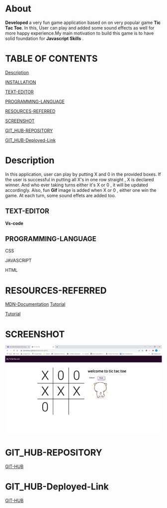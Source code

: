 # About

**Developed** a very fun game application based on on very popular
game **Tic Tac Toe**.
In this, User can play and added some sound effects as well for more happy experience.My main motivation to build this game is to have solid foundation for **Javascript Skills** .


# TABLE OF CONTENTS
[ Description](#Description)

[INSTALLATION](#INSTALLATION)

[TEXT-EDITOR](#TEXT-EDITOR)

[PROGRAMMING-LANGUAGE](#PROGRAMMING-LANGUAGE)

[RESOURCES-REFERRED](#RESOURCES-REFERRED)

[SCREENSHOT](#SCREENSHOT)

[GIT_HUB-REPOSITORY](#GIT_HUB-REPOSITORY)

[GIT_HUB-Deployed-Link](#GIT_HUB-Deployed-Link)






# Description
In this application, user can play by putting X and 0 in the
provided boxes. If the user is successful in putting all X's in one row straight , X is declared winner. And who ever taking turns either it's X or 0 , it will be updated accordingly. 
Also, fun **Gif** image is added when X or 0 , either one 
win the game. At each turn, some sound effets are added too.






## TEXT-EDITOR
**Vs-code**

## PROGRAMMING-LANGUAGE

CSS

JAVASCRIPT

HTML 


# RESOURCES-REFERRED

[MDN-Documentation](https://developer.mozilla.org/en-US/docs/Web/JavaScript)
[Tutorial](https://www.youtube.com/watch?v=B3pmT7Cpi24&t=303s)

[Tutorial](https://www.youtube.com/watch?v=sSLGP-_2gOI)






# SCREENSHOT
![SCREENSHOT](tictactoe.png)

# GIT_HUB-REPOSITORY
[GIT-HUB](https://github.com/nehreetkaur/Javascript-game)

# GIT_HUB-Deployed-Link
[GIT-HUB](https://nehreetkaur.github.io/Javascript-game/)